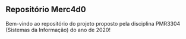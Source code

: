 ## Repositório Merc4d0

Bem-vindo ao repositório do projeto proposto pela disciplina PMR3304 (Sistemas da Informação) do ano de 2020!
